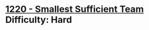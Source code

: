 # [1220 - Smallest Sufficient Team](https://leetcode.com/problems/smallest-sufficient-team/) </br> Difficulty: Hard